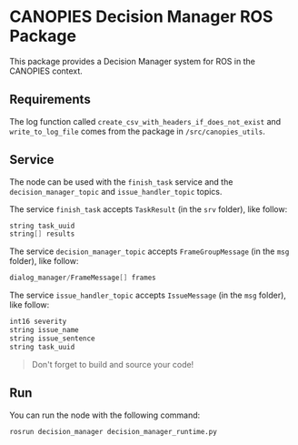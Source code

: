 CANOPIES Decision Manager ROS Package
===

This package provides a Decision Manager system for ROS in the CANOPIES context.
 
## Requirements

The log function called `create_csv_with_headers_if_does_not_exist` and `write_to_log_file` comes from the package in `/src/canopies_utils`.

## Service

The node can be used with the `finish_task` service and the `decision_manager_topic` and `issue_handler_topic` topics.

The service `finish_task` accepts `TaskResult` (in the `srv` folder), like follow:

```c
string task_uuid
string[] results
```

The service `decision_manager_topic` accepts `FrameGroupMessage` (in the `msg` folder), like follow:

```c
dialog_manager/FrameMessage[] frames
```

The service `issue_handler_topic` accepts `IssueMessage` (in the `msg` folder), like follow:

```c
int16 severity
string issue_name
string issue_sentence
string task_uuid
```

> Don't forget to build and source your code!

## Run

You can run the node with the following command:

```shell
rosrun decision_manager decision_manager_runtime.py
```
